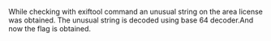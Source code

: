 While checking with exiftool command an unusual string on the area license was obtained. The unusual string is decoded using base 64 decoder.And now the flag is obtained.
